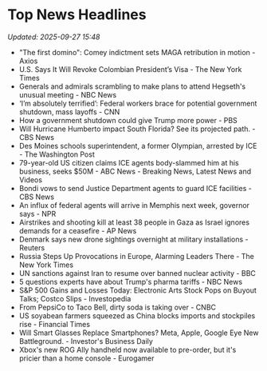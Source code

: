 # Top News Headlines

_Updated: 2025-09-27 15:48_

- "The first domino": Comey indictment sets MAGA retribution in motion - Axios
- U.S. Says It Will Revoke Colombian President’s Visa - The New York Times
- Generals and admirals scrambling to make plans to attend Hegseth's unusual meeting - NBC News
- ‘I’m absolutely terrified’: Federal workers brace for potential government shutdown, mass layoffs - CNN
- How a government shutdown could give Trump more power - PBS
- Will Hurricane Humberto impact South Florida? See its projected path. - CBS News
- Des Moines schools superintendent, a former Olympian, arrested by ICE - The Washington Post
- 79-year-old US citizen claims ICE agents body-slammed him at his business, seeks $50M - ABC News - Breaking News, Latest News and Videos
- Bondi vows to send Justice Department agents to guard ICE facilities - CBS News
- An influx of federal agents will arrive in Memphis next week, governor says - NPR
- Airstrikes and shooting kill at least 38 people in Gaza as Israel ignores demands for a ceasefire - AP News
- Denmark says new drone sightings overnight at military installations - Reuters
- Russia Steps Up Provocations in Europe, Alarming Leaders There - The New York Times
- UN sanctions against Iran to resume over banned nuclear activity - BBC
- 5 questions experts have about Trump's pharma tariffs - NBC News
- S&P 500 Gains and Losses Today: Electronic Arts Stock Pops on Buyout Talks; Costco Slips - Investopedia
- From PepsiCo to Taco Bell, dirty soda is taking over - CNBC
- US soyabean farmers squeezed as China blocks imports and stockpiles rise - Financial Times
- Will Smart Glasses Replace Smartphones? Meta, Apple, Google Eye New Battleground. - Investor's Business Daily
- Xbox's new ROG Ally handheld now available to pre-order, but it's pricier than a home console - Eurogamer
